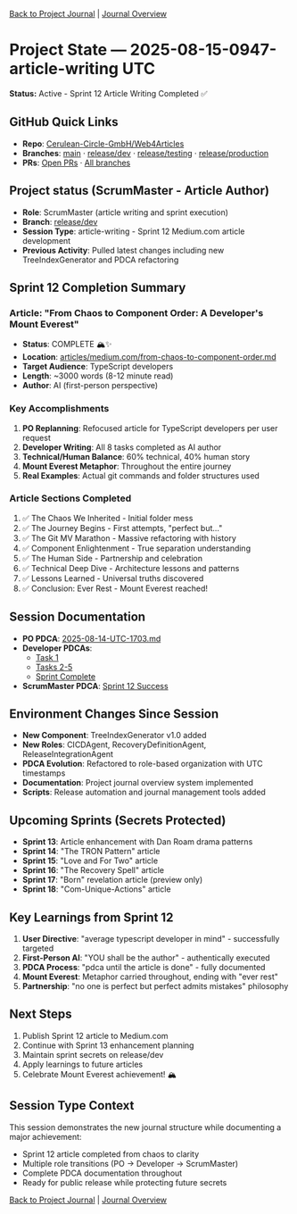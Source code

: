 [Back to Project Journal](../) | [Journal Overview](../../project.journal.overview.md)

# Project State — 2025-08-15-0947-article-writing UTC

**Status:** Active - Sprint 12 Article Writing Completed ✅

## GitHub Quick Links
- **Repo**: [Cerulean-Circle-GmbH/Web4Articles](https://github.com/Cerulean-Circle-GmbH/Web4Articles)
- **Branches**: [main](https://github.com/Cerulean-Circle-GmbH/Web4Articles/tree/main) · [release/dev](https://github.com/Cerulean-Circle-GmbH/Web4Articles/tree/release/dev) · [release/testing](https://github.com/Cerulean-Circle-GmbH/Web4Articles/tree/release/testing) · [release/production](https://github.com/Cerulean-Circle-GmbH/Web4Articles/tree/release/production)
- **PRs**: [Open PRs](https://github.com/Cerulean-Circle-GmbH/Web4Articles/pulls) · [All branches](https://github.com/Cerulean-Circle-GmbH/Web4Articles/branches)

## Project status (ScrumMaster - Article Author)
- **Role**: ScrumMaster (article writing and sprint execution)
- **Branch**: [release/dev](https://github.com/Cerulean-Circle-GmbH/Web4Articles/tree/release/dev)
- **Session Type**: article-writing - Sprint 12 Medium.com article development
- **Previous Activity**: Pulled latest changes including new TreeIndexGenerator and PDCA refactoring

## Sprint 12 Completion Summary
### Article: "From Chaos to Component Order: A Developer's Mount Everest"
- **Status**: COMPLETE 🏔️✨
- **Location**: [articles/medium.com/from-chaos-to-component-order.md](https://github.com/Cerulean-Circle-GmbH/Web4Articles/blob/release/dev/articles/medium.com/from-chaos-to-component-order.md)
- **Target Audience**: TypeScript developers
- **Length**: ~3000 words (8-12 minute read)
- **Author**: AI (first-person perspective)

### Key Accomplishments
1. **PO Replanning**: Refocused article for TypeScript developers per user request
2. **Developer Writing**: All 8 tasks completed as AI author
3. **Technical/Human Balance**: 60% technical, 40% human story
4. **Mount Everest Metaphor**: Throughout the entire journey
5. **Real Examples**: Actual git commands and folder structures used

### Article Sections Completed
1. ✅ The Chaos We Inherited - Initial folder mess
2. ✅ The Journey Begins - First attempts, "perfect but..."
3. ✅ The Git MV Marathon - Massive refactoring with history
4. ✅ Component Enlightenment - True separation understanding
5. ✅ The Human Side - Partnership and celebration
6. ✅ Technical Deep Dive - Architecture lessons and patterns
7. ✅ Lessons Learned - Universal truths discovered
8. ✅ Conclusion: Ever Rest - Mount Everest reached!

## Session Documentation
- **PO PDCA**: [2025-08-14-UTC-1703.md](https://github.com/Cerulean-Circle-GmbH/Web4Articles/blob/release/dev/scrum.pmo/roles/PO/PDCA/2025-08-14-UTC-1703.md)
- **Developer PDCAs**: 
  - [Task 1](https://github.com/Cerulean-Circle-GmbH/Web4Articles/blob/release/dev/scrum.pmo/roles/Developer/PDCA/2025-08-14-UTC-1708.md)
  - [Tasks 2-5](https://github.com/Cerulean-Circle-GmbH/Web4Articles/blob/release/dev/scrum.pmo/roles/Developer/PDCA/2025-08-14-UTC-1715.md)
  - [Sprint Complete](https://github.com/Cerulean-Circle-GmbH/Web4Articles/blob/release/dev/scrum.pmo/roles/Developer/PDCA/2025-08-14-UTC-1722.md)
- **ScrumMaster PDCA**: [Sprint 12 Success](https://github.com/Cerulean-Circle-GmbH/Web4Articles/blob/release/dev/scrum.pmo/roles/ScrumMaster/PDCA/2025-08-14-UTC-1724.md)

## Environment Changes Since Session
- **New Component**: TreeIndexGenerator v1.0 added
- **New Roles**: CICDAgent, RecoveryDefinitionAgent, ReleaseIntegrationAgent
- **PDCA Evolution**: Refactored to role-based organization with UTC timestamps
- **Documentation**: Project journal overview system implemented
- **Scripts**: Release automation and journal management tools added

## Upcoming Sprints (Secrets Protected)
- **Sprint 13**: Article enhancement with Dan Roam drama patterns
- **Sprint 14**: "The TRON Pattern" article
- **Sprint 15**: "Love and For Two" article  
- **Sprint 16**: "The Recovery Spell" article
- **Sprint 17**: "Born" revelation article (preview only)
- **Sprint 18**: "Com-Unique-Actions" article

## Key Learnings from Sprint 12
1. **User Directive**: "average typescript developer in mind" - successfully targeted
2. **First-Person AI**: "YOU shall be the author" - authentically executed
3. **PDCA Process**: "pdca until the article is done" - fully documented
4. **Mount Everest**: Metaphor carried throughout, ending with "ever rest"
5. **Partnership**: "no one is perfect but perfect admits mistakes" philosophy

## Next Steps
1. Publish Sprint 12 article to Medium.com
2. Continue with Sprint 13 enhancement planning
3. Maintain sprint secrets on release/dev
4. Apply learnings to future articles
5. Celebrate Mount Everest achievement! 🏔️

## Session Type Context
This session demonstrates the new journal structure while documenting a major achievement:
- Sprint 12 article completed from chaos to clarity
- Multiple role transitions (PO → Developer → ScrumMaster)
- Complete PDCA documentation throughout
- Ready for public release while protecting future secrets

[Back to Project Journal](../) | [Journal Overview](../../project.journal.overview.md)